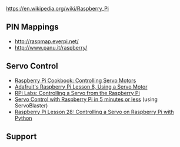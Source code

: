 https://en.wikipedia.org/wiki/Raspberry_Pi

PIN Mappings
------------

* http://raspmap.everpi.net/
* http://www.panu.it/raspberry/

Servo Control
-------------

* [Raspberry Pi Cookbook: Controlling Servo Motors](http://razzpisampler.oreilly.com/ch05.html)
* [Adafruit's Raspberry Pi Lesson 8, Using a Servo Motor](https://learn.adafruit.com/downloads/pdf/adafruits-raspberry-pi-lesson-8-using-a-servo-motor.pdf)
* [RPi Labs: Controlling a Servo from the Raspberry Pi](http://rpi.science.uoit.ca/lab/servo/)
* [Servo Control with Raspberry Pi in 5 minutes or less](http://cihatkeser.com/servo-control-with-raspberry-pi-in-5-minutes-or-less/) (using ServoBlaster)
* [Raspberry Pi Lesson 28: Controlling a Servo on Raspberry Pi with Python](http://www.toptechboy.com/raspberry-pi/raspberry-pi-lesson-28-controlling-a-servo-on-raspberry-pi-with-python/)

Support
-------
